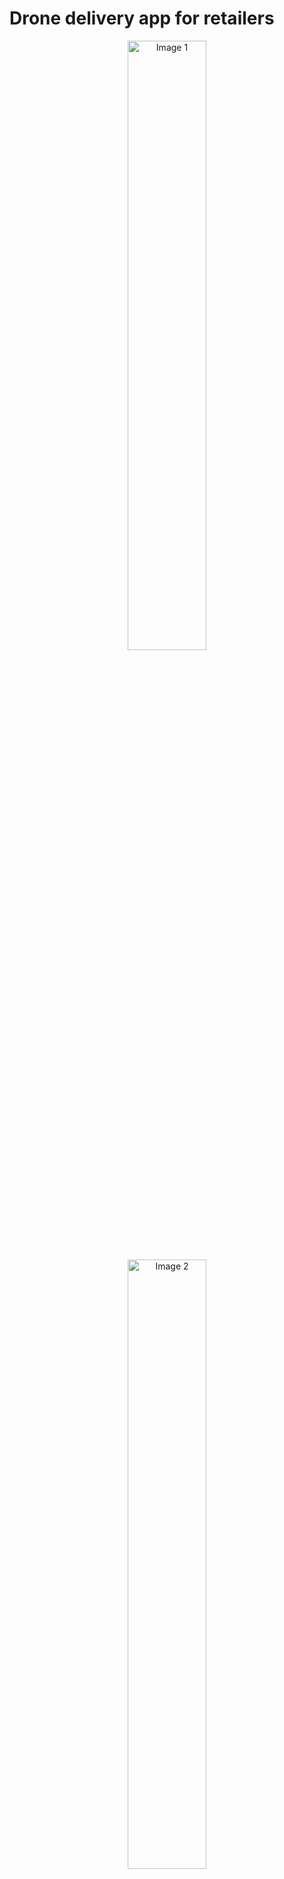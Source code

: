 # Drone delivery app for retailers

<p align="center">
  <img src="https://github.com/Agrawal-Krishna/Mobile-app-drone-delivery-prototype/blob/main/1.png" alt="Image 1" width="50%" />
  <img src="https://github.com/Agrawal-Krishna/Mobile-app-drone-delivery-prototype/blob/main/2.png" alt="Image 2" width="50%" />
  <img src="https://github.com/Agrawal-Krishna/Mobile-app-drone-delivery-prototype/blob/main/3.png" alt="Image 3" width="50%" />
  <img src="https://github.com/Agrawal-Krishna/Mobile-app-drone-delivery-prototype/blob/main/4.png" alt="Image 4" width="50%" />
  <img src="https://github.com/Agrawal-Krishna/Mobile-app-drone-delivery-prototype/blob/main/5.png" alt="Image 5" width="50%" />
</p>

# Prototype
click the image to view the Figma prototype

 <a href="https://www.figma.com/proto/HHZjbyNCzMCypGO0lXZPpn/DSW?node-id=362-2529&starting-point-node-id=362%3A2529&scaling=scale-down&mode=design&t=rBD6cqijdj1dPADF-1">
        <img src="https://github.com/Agrawal-Krishna/Mobile-app-drone-delivery-prototype/blob/main/Screenshot%202024-02-06%20222201.png" alt="Design Screenshot" width="20%" style="max-width:100%;">
      </a>

# Original Problem 
‘Big box retailers want to attract more Millennials/Gen Y customers’. 

Customer Centric Reframing: ‘Young working Millennials want big box retailers to better meet their shopping needs’.
# Product Vision Statement 
To enhance the big box customers shopping experience by faster, efficient, and sustainable product delivery.
# The Solution
We want to deliver a smooth seamless delivery service to the customer. We envision the drone to fly with a carriage that stores the product.
# The Challenges
We will elaborate on unforeseen challenges in the viability of the solution. As Drone delivery is a novel technology there are some logistic challenges that need to be addressed. In recent times drones have become a more prevalent technology and innovations that suits are needed. Following are the challenges faced and raised since the last presentation.

- Since it’s a nascent product we plan to launch it in Suburban and rural America first. As per American Housing survey (AHS), 52% households are in suburban and 21% in rural. 90% of the US population stays 10 miles from a Walmart store, 75% for Target. The network effect of the big box retailers has access to the customers and drone delivery will be providing them with a competitive edge.
- At present there are 12 drone delivery companies in the market such as Zipline, Wing and Flytrex. The big delivery giants such as UPS, Amazon and Volvo are also invested in the technology. Arizona, Arkansas, Florida, North Carolina, Texas, Utah, and Virginia already have drone delivery with 6000 successful deliveries from Walmart alone. Federal Aviation Administration (FAA) has Part 135 regulations which dictates the criteria for Registration, flying, remote ID and load carrying for the drones under community-based organization.
- The drone will be automated with GPS tracking and will be able to guide themselves to and back to the store for reloading. Companies like Zipline are making 500 deliveries per day. The drones can sustain themselves in all kinds of weather conditions.
The delivery method is challenging as it needs to be precise, secure and enable easy delivery. Since we are targeting the Suburb and rural America, all the houses have backyards that are secure for delivery identified and prevent the package from porch pirates. Technical aspects can be explained during the presentation.
- Customer interaction will happen with the assistance of the application that would provide them with the location of their package, estimated delivery time and other similar information. Their delivery will be automated but and for returns customers will be able to interact with the drone carriage.
The Drones will be operating from a separate dedicated Sub section of the big box retailers’ stores.
- A major concern is the noise from the drones. Recent innovations from the biomimicry of the silent flight of the owl, has led to the development of silent drone propellers that could deliver products at very low decibel levels. The Drones will operate at heights that would be unobtrusive to the people and will lower the self-stabilizing carriage to deliver the product precisely even in high winds and rain.
- The average weight delivered is generally below 5 pounds. But the present carrying capacity of the drones are 55 pounds. The delivery option is dedicated to small, non-fragile items such as Apparel, Toiletries etc. The Application will determine based on the drone capacity and highlight the user when the capacity is reached allowing them to choose from multiple drone or traditional delivery options.
- The Application will only show drone delivery option if it is available in the customer zip code (taken from their address) 


# Prototype
Our team will be making a Clickable high fidelity visual with focus on the following use cases:

Login screen – The user will be able to login using their preferred social media login and strong password. Login provides security and quick access to the products on the site.

Home screen – The user will have access to quick search options and filters based on their zip code. The home screen will also avail the user to sales and other discounts available on the platform.

Product screen – The user will be able to understand the product offerings, price and will have the option of buying the product with customizable delivery locations. Registered users will be able to create wish lists and come back to their order or change order.

Shopping Cart – The user will be able to see the total cost of all items in the cart and available discounts, save for future purchase.

Delivery information screen – The user will be able to see the available delivery options in their zip code.
Delivery Method screen – The user will see what items are eligible for drone delivery by icon and the option of choosing other modes of delivery.

Check out screen – The screen gives the user swift payment option for future purchases.
 
Order Confirmation screen – The user will be able to cancel, track change in the delivery.

Feedback screen – The user will have an opportunity to express their concerns and areas of improvement in their experience.

Return Initiation screen – The user will be able to quickly return products with clarity and no extra cost or travel.

Timeline- The team will work on 2-week sprints. For the creation of the prototype, we will be beginning with the high difficulty sections moving on to the low difficulty.

# Highlights 
Though we had various concepts in consideration, Drone delivery stood out as we were able to target business and human needs that are feasible, and viable. Drone delivery has the potential to solve several of the pain points faced by customers, especially young working millennials before, during, and after shopping. With drone delivery, customers no longer need to worry about finding a parking spot or having limited time to visit a store. They can easily order products online and receive their deliveries within a short period of time, eliminating the need to wait in long checkout queues and reducing the high delivery charges often associated with online shopping. Improving customer satisfaction and experience is a top priority for us. Overall, drone delivery has the potential to revolutionize the way we shop and deliver goods, making it a game-changer in the delivery industry.

# Conclusion 
We will share some of the progress made in the creation of the Prototype of the App.
